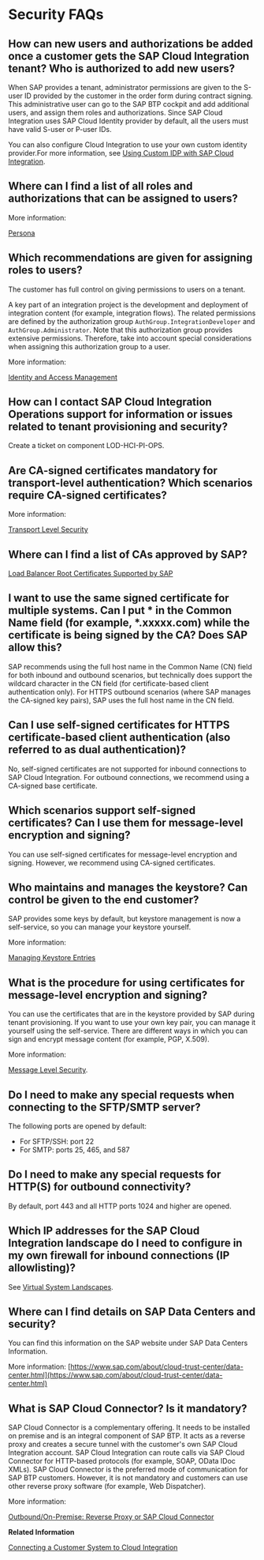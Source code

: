 <!-- loio58ff94fc64784e3d9e53f357f08a0bce -->

# Security FAQs



<a name="loio58ff94fc64784e3d9e53f357f08a0bce__section_jg5_jjd_x1b"/>

## How can new users and authorizations be added once a customer gets the SAP Cloud Integration tenant? Who is authorized to add new users?

When SAP provides a tenant, administrator permissions are given to the S-user ID provided by the customer in the order form during contract signing. This administrative user can go to the SAP BTP cockpit and add additional users, and assign them roles and authorizations. Since SAP Cloud Integration uses SAP Cloud Identity provider by default, all the users must have valid S-user or P-user IDs.

You can also configure Cloud Integration to use your own custom identity provider.For more information, see [Using Custom IDP with SAP Cloud Integration](../ConnectionSetup/using-custom-idp-with-sap-cloud-integration-c59610d.md).



<a name="loio58ff94fc64784e3d9e53f357f08a0bce__section_k2k_sjd_x1b"/>

## Where can I find a list of all roles and authorizations that can be assigned to users?

More information:

[Persona](../SecurityNeo/persona-2937e5c.md)



<a name="loio58ff94fc64784e3d9e53f357f08a0bce__section_xc2_mv1_v2b"/>

## Which recommendations are given for assigning roles to users?

The customer has full control on giving permissions to users on a tenant.

A key part of an integration project is the development and deployment of integration content \(for example, integration flows\). The related permissions are defined by the authorization group `AuthGroup.IntegrationDeveloper` and `AuthGroup.Administrator`. Note that this authorization group provides extensive permissions. Therefore, take into account special considerations when assigning this authorization group to a user.

More information:

[Identity and Access Management](../SecurityNeo/identity-and-access-management-15ca6f9.md)



<a name="loio58ff94fc64784e3d9e53f357f08a0bce__section_tz2_1kd_x1b"/>

## How can I contact SAP Cloud Integration Operations support for information or issues related to tenant provisioning and security?

Create a ticket on component LOD-HCI-PI-OPS.



<a name="loio58ff94fc64784e3d9e53f357f08a0bce__section_dfb_2kd_x1b"/>

## Are CA-signed certificates mandatory for transport-level authentication? Which scenarios require CA-signed certificates?

More information:

[Transport Level Security](transport-level-security-50321f2.md)



<a name="loio58ff94fc64784e3d9e53f357f08a0bce__section_lwv_3kd_x1b"/>

## Where can I find a list of CAs approved by SAP?

[Load Balancer Root Certificates Supported by SAP](https://help.sap.com/viewer/368c481cd6954bdfa5d0435479fd4eaf/Cloud/en-US/4509f605e83c4c939a91b81eb3a6cdea.html)



<a name="loio58ff94fc64784e3d9e53f357f08a0bce__section_vr5_zkd_x1b"/>

## I want to use the same signed certificate for multiple systems. Can I put \* in the Common Name field \(for example, \*.xxxxx.com\) while the certificate is being signed by the CA? Does SAP allow this?

SAP recommends using the full host name in the Common Name \(CN\) field for both inbound and outbound scenarios, but technically does support the wildcard character in the CN field \(for certificate-based client authentication only\). For HTTPS outbound scenarios \(where SAP manages the CA-signed key pairs\), SAP uses the full host name in the CN field.



<a name="loio58ff94fc64784e3d9e53f357f08a0bce__section_pd4_bld_x1b"/>

## Can I use self-signed certificates for HTTPS certificate-based client authentication \(also referred to as dual authentication\)?

No, self-signed certificates are not supported for inbound connections to SAP Cloud Integration. For outbound connections, we recommend using a CA-signed base certificate.



<a name="loio58ff94fc64784e3d9e53f357f08a0bce__section_q12_2ld_x1b"/>

## Which scenarios support self-signed certificates? Can I use them for message-level encryption and signing?

You can use self-signed certificates for message-level encryption and signing. However, we recommend using CA-signed certificates.



<a name="loio58ff94fc64784e3d9e53f357f08a0bce__section_w1h_jld_x1b"/>

## Who maintains and manages the keystore? Can control be given to the end customer?

SAP provides some keys by default, but keystore management is now a self-service, so you can manage your keystore yourself.

More information:

[Managing Keystore Entries](../Operations/managing-keystore-entries-2dc8942.md)



<a name="loio58ff94fc64784e3d9e53f357f08a0bce__section_dj2_rld_x1b"/>

## What is the procedure for using certificates for message-level encryption and signing?

You can use the certificates that are in the keystore provided by SAP during tenant provisioning. If you want to use your own key pair, you can manage it yourself using the self-service. There are different ways in which you can sign and encrypt message content \(for example, PGP, X.509\).

More information:

[Message Level Security](https://help.sap.com/viewer/368c481cd6954bdfa5d0435479fd4eaf/Cloud/en-US/463a9085156d4672bc4ee9095277e453.html).



<a name="loio58ff94fc64784e3d9e53f357f08a0bce__section_cr4_hmd_x1b"/>

## Do I need to make any special requests when connecting to the SFTP/SMTP server?

The following ports are opened by default:

-   For SFTP/SSH: port 22
-   For SMTP: ports 25, 465, and 587



<a name="loio58ff94fc64784e3d9e53f357f08a0bce__section_fhy_mmd_x1b"/>

## Do I need to make any special requests for HTTP\(S\) for outbound connectivity?

By default, port 443 and all HTTP ports 1024 and higher are opened.



<a name="loio58ff94fc64784e3d9e53f357f08a0bce__section_hn4_4md_x1b"/>

## Which IP addresses for the SAP Cloud Integration landscape do I need to configure in my own firewall for inbound connections \(IP allowlisting\)?

See [Virtual System Landscapes](https://help.sap.com/viewer/368c481cd6954bdfa5d0435479fd4eaf/Cloud/en-US/dd2309565a0c4be2892ecbf223bc9277.html).



<a name="loio58ff94fc64784e3d9e53f357f08a0bce__section_j5w_1nd_x1b"/>

## Where can I find details on SAP Data Centers and security?

You can find this information on the SAP website under SAP Data Centers Information.

More information: [https://www.sap.com/about/cloud-trust-center/data-center.html](https://www.sap.com/about/cloud-trust-center/data-center.html)



<a name="loio58ff94fc64784e3d9e53f357f08a0bce__section_egj_2nd_x1b"/>

## What is SAP Cloud Connector? Is it mandatory?

SAP Cloud Connector is a complementary offering. It needs to be installed on premise and is an integral component of SAP BTP. It acts as a reverse proxy and creates a secure tunnel with the customer's own SAP Cloud Integration account. SAP Cloud Integration can route calls via SAP Cloud Connector for HTTP-based protocols \(for example, SOAP, OData IDoc XMLs\). SAP Cloud Connector is the preferred mode of communication for SAP BTP customers. However, it is not mandatory and customers can use other reverse proxy software \(for example, Web Dispatcher\).

More information:

[Outbound/On-Premise: Reverse Proxy or SAP Cloud Connector](../ConnectionSetup/outbound-on-premise-reverse-proxy-or-sap-cloud-connector-14567e1.md)

**Related Information**  


 <?sap-ot O2O class="- topic/link " href="4b3bb3b1f4784cdbaf6ab103c18ea4a8.xml" text="" desc="" xtrc="link:1" xtrf="file:/home/builder/src/dita-all/cvv1690968981196/loio3268cb35959d4b368fb49de861bfe8a1_en-US/src/content/localization/en-us/58ff94fc64784e3d9e53f357f08a0bce.xml" ?> 

[Connecting a Customer System to Cloud Integration](../ConnectionSetup/connecting-a-customer-system-to-cloud-integration-7cfe913.md "You can set up the technical connection between a tenant and different kinds of remote systems (in many cases located in the customer landscape).")


